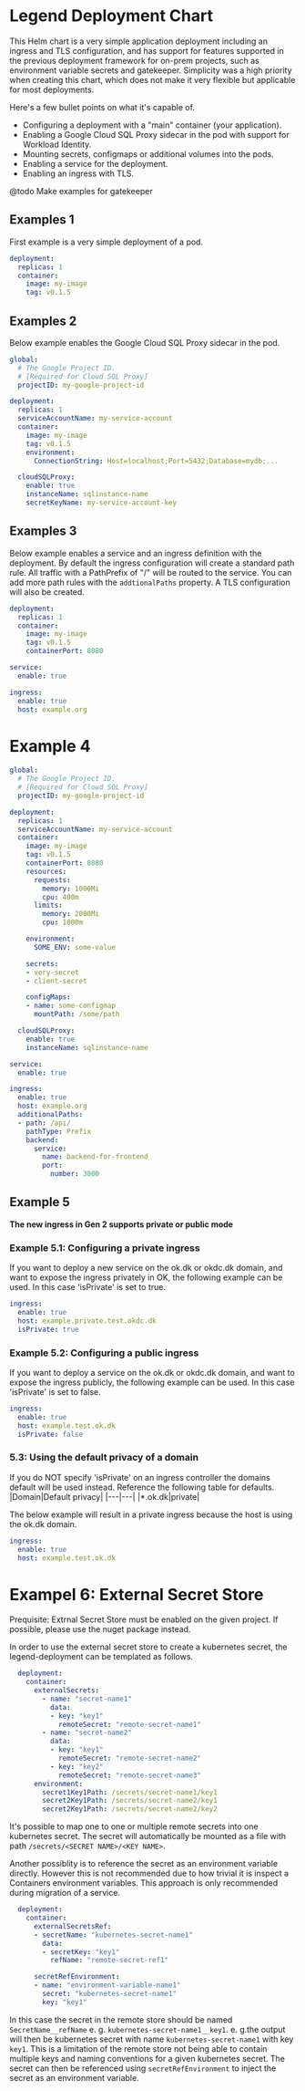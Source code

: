 # Legend Deployment Chart

This Helm chart is a very simple application deployment including an ingress and TLS configuration, and has support for features supported in the previous deployment framework for on-prem projects, such as environment variable secrets and gatekeeper.
Simplicity was a high priority when creating this chart, which does not make it very flexible but applicable for most deployments.

Here's a few bullet points on what it's capable of.
- Configuring a deployment with a "main" container (your application).
- Enabling a Google Cloud SQL Proxy sidecar in the pod with support for Workload Identity.
- Mounting secrets, configmaps or additional volumes into the pods.
- Enabling a service for the deployment.
- Enabling an ingress with TLS.

@todo Make examples for gatekeeper

## Examples 1

First example is a very simple deployment of a pod.

```yaml
deployment:
  replicas: 1
  container:
    image: my-image
    tag: v0.1.5
```

## Examples 2

Below example enables the Google Cloud SQL Proxy sidecar in the pod.

```yaml
global:
  # The Google Project ID.
  # [Required for Cloud SQL Proxy]
  projectID: my-google-project-id

deployment:
  replicas: 1
  serviceAccountName: my-service-account
  container:
    image: my-image
    tag: v0.1.5
    environment:
      ConnectionString: Host=localhost;Port=5432;Database=mydb;...

  cloudSQLProxy:
    enable: true
    instanceName: sqlinstance-name
    secretKeyName: my-service-account-key
```

## Examples 3

Below example enables a service and an ingress definition with the deployment. By default the ingress configuration will create a standard path rule. All traffic with a PathPrefix of "/" will be routed to the service.
You can add more path rules with the `addtionalPaths` property. A TLS configuration will also be created.

```yaml
deployment:
  replicas: 1
  container:
    image: my-image
    tag: v0.1.5
    containerPort: 8080

service:
  enable: true

ingress:
  enable: true
  host: example.org
```

# Example 4

```yaml
global:
  # The Google Project ID.
  # [Required for Cloud SQL Proxy]
  projectID: my-google-project-id

deployment:
  replicas: 1
  serviceAccountName: my-service-account
  container:
    image: my-image
    tag: v0.1.5
    containerPort: 8080
    resources:
      requests:
        memory: 1000Mi
        cpu: 400m
      limits:
        memory: 2000Mi
        cpu: 1000m

    environment:
      SOME_ENV: some-value

    secrets:
    - very-secret
    - client-secret

    configMaps:
    - name: some-configmap
      mountPath: /some/path

  cloudSQLProxy:
    enable: true
    instanceName: sqlinstance-name

service:
  enable: true

ingress:
  enable: true
  host: example.org
  additionalPaths:
  - path: /api/
    pathType: Prefix
    backend:
      service:
        name: backend-for-frontend
        port:
          number: 3000
```
## Example 5

**The new ingress in Gen 2 supports private or public mode**

### Example 5.1: Configuring a private ingress
If you want to deploy a new service on the ok.dk or okdc.dk domain, and want to expose the ingress privately in OK, the following example can be used. In this case 'isPrivate' is set to true.

```yaml
ingress:
  enable: true
  host: example.private.test.okdc.dk
  isPrivate: true
```

### Example 5.2: Configuring a public ingress
If you want to deploy a service on the ok.dk or okdc.dk domain, and want to expose the ingress publicly, the following example can be used. In this case 'isPrivate' is set to false.

```yaml
ingress:
  enable: true
  host: example.test.ok.dk
  isPrivate: false
```

### 5.3: Using the default privacy of a domain
If you do NOT specify 'isPrivate' on an ingress controller the domains default will be used instead. Reference the following table for defaults.
|Domain|Default privacy|
|---|---|
|*.ok.dk|private|

The below example will result in a private ingress because the host is using the ok.dk domain.
```yaml
ingress:
  enable: true
  host: example.test.ok.dk
```


# Exampel 6: External Secret Store
Prequisite: Extrnal Secret Store must be enabled on the given project. If possible, please use the nuget package instead.

In order to use the external secret store to create a kubernetes secret, the legend-deployment can be templated as follows.

``` yaml
  deployment:
    container:
      externalSecrets:
        - name: "secret-name1"
          data:
          - key: "key1"
            remoteSecret: "remote-secret-name1"
        - name: "secret-name2"
          data:
          - key: "key1"
            remoteSecret: "remote-secret-name2"
          - key: "key2"
            remoteSecret: "remote-secret-name3"
      environment:
        secret1Key1Path: /secrets/secret-name1/key1
        secret2Key1Path: /secrets/secret-name2/key1
        secret2Key1Path: /secrets/secret-name2/key2

```
It's possible to map one to one or multiple remote secrets into one kubernetes secret. The secret will automatically be mounted as a file with path `/secrets/<SECRET NAME>/<KEY NAME>`.

Another possiblity is to reference the secret as an environment variable directly. However this is not recommended due to how trivial it is inspect a Containers environment variables. This approach is only recommended during migration of a service.

``` yaml
  deployment:
    container:
      externalSecretsRef:
      - secretName: "kubernetes-secret-name1"
        data:
        - secretKey: "key1"
          refName: "remote-secret-ref1"

      secretRefEnvironment:
      - name: "environment-variable-name1"
        secret: "kubernetes-secret-name1"
        key: "key1"
```
In this case the secret in the remote store should be named `SecretName__refName` e. g. `kubernetes-secret-name1__key1`. e. g.the output will then be kubernetes secret with name `kubernetes-secret-name1` with key `key1`. This is a limitation of the remote store not being able to contain multiple keys and naming conventions for a given kubernetes secret. The secret can then be referenced using `secretRefEnvironment` to inject the secret as an environment variable.